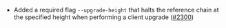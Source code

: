*   Added a required flag `--upgrade-height` that halts the reference chain at the
    specified height when performing a client upgrade
    ([#2300](https://github.com/informalsystems/ibc-rs/issues/2300))

